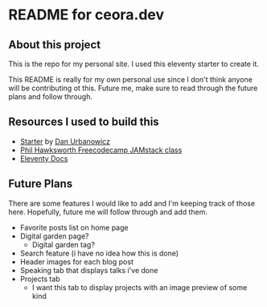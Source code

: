 # README for ceora.dev

## About this project

This is the repo for my personal site. I used this eleventy starter to create it.

This README is really for my own personal use since I don't think anyone will be contributing ot this. Future me, make sure to read through the future plans and follow through.

## Resources I used to build this

- [Starter](https://github.com/danurbanowicz/eleventy-netlify-boilerplate) by [Dan Urbanowicz](https://www.danurbanowicz.com/)
- [Phil Hawksworth Freecodecamp JAMstack class](https://www.youtube.com/watch?v=A_l0qrPUJds&t=3576s)
- [Eleventy Docs](https://www.11ty.dev/docs/)

## Future Plans

There are some features I would like to add and I'm keeping track of those here. Hopefully, future me will follow through and add them.

- Favorite posts list on home page
- Digital garden page?
  - Digital garden tag?
- Search feature (i have no idea how this is done)
- Header images for each blog post
- Speaking tab that displays talks i've done
- Projects tab
  - I want this tab to display projects with an image preview of some kind
